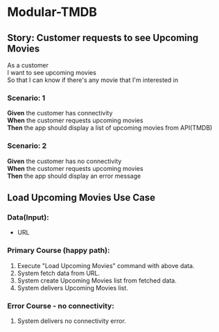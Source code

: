 # Modular-TMDB

## Story: Customer requests to see Upcoming Movies

As a customer  
I want to see upcoming movies  
So that I can know if there's any movie that I'm interested in  

### Scenario: 1

**Given** the customer has connectivity  
**When** the customer requests upcoming movies  
**Then** the app should display a list of upcoming movies from API(TMDB)  

### Scenario: 2

**Given** the customer has no connectivity  
**When** the customer requests upcoming movies  
**Then** the app should display an error message  

## Load Upcoming Movies Use Case

### Data(Input):
- URL

### Primary Course (happy path):
1. Execute "Load Upcoming Movies" command with above data.
2. System fetch data from URL.
3. System create Upcoming Movies list from fetched data.
4. System delivers Upcoming Movies list.

### Error Course - no connectivity:
1. System delivers no connectivity error.
